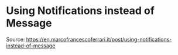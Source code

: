 # Using Notifications instead of Message
Source: https://en.marcofrancescoferrari.it/post/using-notifications-instead-of-message